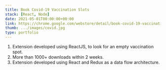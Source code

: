 ```yaml
---
title: Book Covid-19 Vaccination Slots
stack: [React, Node]
date: 2021-05-01T00:00:00+00:00
link: https://chrome.google.com/webstore/detail/book-covid-19-vaccination/nbihfiblmebjoppccegmiopkipcknedo?hl=en
thumb: .../images/covid.jpg
type: portfolio
---
```


1. Extension developed using ReactJS, to look for an empty vaccination spot.
2. More than 1000+ downloads within 2 weeks.
3. Extension developed using React and Redux as a data flow architecture.